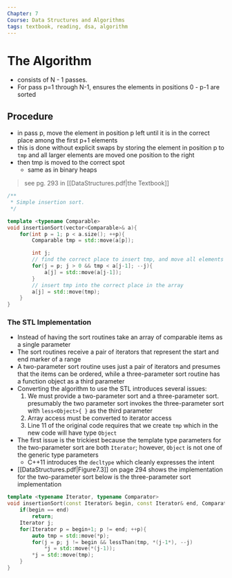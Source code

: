```yaml
---
Chapter: 7
Course: Data Structures and Algorithms
tags: textbook, reading, dsa, algorithm
---
```


# The Algorithm
- consists of N - 1 passes.
- For pass p=1 through N-1, ensures the elements in positions 0 - p-1 are sorted

## Procedure
- in pass p, move the element in position p left until it is in the correct place among the first p+1 elements
- this is done without explicit swaps by storing the element in position p to `tmp` and all larger elements are moved one position to the right
- then tmp is moved to the correct spot
	- same as in binary heaps
>see pg. 293 in [[DataStructures.pdf|the Textbook]]

```c++
/**
 * Simple insertion sort.
 */

template <typename Comparable>
void insertionSort(vector<Comparable>& a){
	for(int p = 1; p < a.size(); ++p){
		Comparable tmp = std::move(a[p]);

		int j;
		// find the correct place to insert tmp, and move all elements to the right one as we go
		for(j = p; j > 0 && tmp < a[j-1]; --j){
			a[j] = std::move(a[j-1]);
		}
		// insert tmp into the correct place in the array
		a[j] = std::move(tmp);
	}
}
```

### The STL Implementation
- Instead of having the sort routines take an array of comparable items as a single parameter
- The sort routines receive a pair of iterators that represent the start and end marker of a range
- A two-parameter sort routine uses just a pair of iterators and presumes that the items can be ordered, while a three-parameter sort routine has a function object as a third parameter
- Converting the algorithm to use the STL introduces several issues:
	1. We must provide a two-parameter sort and a three-parameter sort. presumably the two parameter sort invokes the three-parameter sort with `less<Object>{ }` as the third parameter
	2. Array access must be converted to iterator access
	3. Line 11 of the original code requires that we create `tmp` which in the new code will have type `Object`
- The first issue is the trickiest because the template type parameters for the two-parameter sort are both `Iterator`; however, `Object` is not one of the generic type parameters
	- C++11 introduces the `decltype` which cleanly expresses the intent
- [[DataStructures.pdf|Figure7.3]] on page 294 shows the implementation for the two-parameter sort
below is the three-parameter sort implementation
```c++
template <typename Iterator, typename Comparator>
void insertionSort(const Iterator& begin, const Iterator& end, Comparator lessThan) {
	if(begin == end)
		return;
	Iterator j;
	for(Iterator p = begin+1; p != end; ++p){
		auto tmp = std::move(*p);
		for(j = p; j != begin && lessThan(tmp, *(j-1*), --j)
			*j = std::move(*(j-1));
		*j = std::move(tmp);
	}
}
```
